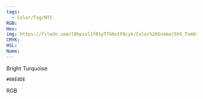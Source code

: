 ```yaml
---
tags:
  - Color/Tag/NTC
RGB:
Hex:
img: https://filedn.com/l0hpzxl1f01yT7GHxtF8cyk/Color%20Snake/SVG_Tumb%20Mass%20No%20Name/08E8DE.svg
CMYK:
HSL:
Name:
---
```

Bright Turquoise
```palette
#08E8DE
```
RGB
